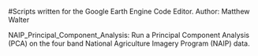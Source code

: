 #Scripts written for the Google Earth Engine Code Editor.
Author: Matthew Walter

NAIP_Principal_Component_Analysis: Run a Principal Component Analysis (PCA) on the four band National Agriculture Imagery Program (NAIP) data.
